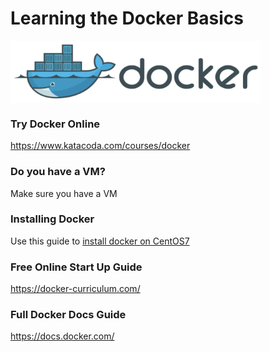 # Learning the Docker Basics

<img src="images/1_uitUVFjILAHXSdG6JshpPg.png" width="400" height="100" align="center" />



### Try Docker Online
https://www.katacoda.com/courses/docker

### Do you have a VM?
Make sure you have a VM

### Installing Docker
Use this guide to [install docker on CentOS7](https://docs.docker.com/install/linux/docker-ce/centos/)

### Free Online Start Up Guide
https://docker-curriculum.com/

### Full Docker Docs Guide
https://docs.docker.com/
